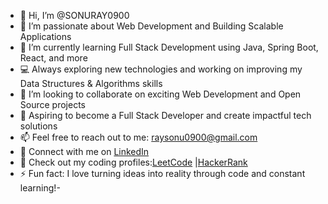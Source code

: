 - 👋 Hi, I’m @SONURAY0900
- 👀 I’m passionate about Web Development and Building Scalable Applications
- 🌱 I’m currently learning Full Stack Development using Java, Spring Boot, React, and more
- 💻 Always exploring new technologies and working on improving my Data Structures & Algorithms skills
-  💞️ I’m looking to collaborate on exciting Web Development and Open Source projects
-  🚀 Aspiring to become a Full Stack Developer and create impactful tech solutions
- 📫 Feel free to reach out to me: raysonu0900@gmail.com
- 🔗 Connect with me on [LinkedIn](https://www.linkedin.com/in/sonu-ray-7043b7290/)  
- 🧠 Check out my coding profiles:[LeetCode](https://leetcode.com/u/0x61S9aUPm/)  |[HackerRank](https://www.hackerrank.com/profile/sonu0900) 
- ⚡ Fun fact: I love turning ideas into reality through code and constant learning!-

<!---
SONURAY0900/SONURAY0900 is a ✨ special ✨ repository because its `README.md` (this file) appears on your GitHub profile.
You can click the Preview link to take a look at your changes.
--->

